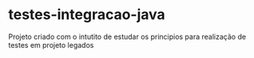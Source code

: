 # testes-integracao-java

Projeto criado com o intutito de estudar os principios para realização de testes em projeto legados
